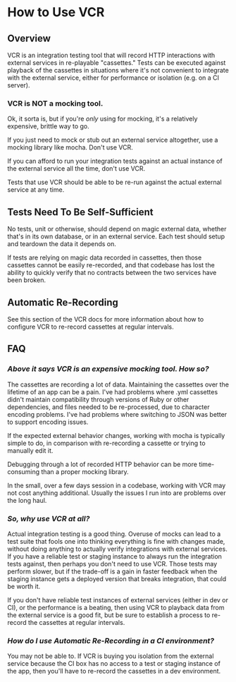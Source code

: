 # How to Use VCR


## Overview

VCR is an integration testing tool that will record HTTP interactions
with external services in re-playable "cassettes." Tests can be
executed against playback of the cassettes in situations where it's not
convenient to integrate with the external service, either for
performance or isolation (e.g. on a CI server).

### VCR is NOT a mocking tool.

Ok, it sorta is, but if you're _only_ using for mocking, it's a
relatively expensive, brittle way to go.

If you just need to mock or stub out an external service altogether,
use a mocking library like mocha. Don't use VCR.

If you can afford to run your integration tests against an actual
instance of the external service all the time, don't use VCR.

Tests that use VCR should be able to be re-run against the actual
external service at any time.

## Tests Need To Be Self-Sufficient

No tests, unit or otherwise, should depend on magic external data,
whether that's in its own database, or in an external service. Each
test should setup and teardown the data it depends on.

If tests are relying on magic data recorded in cassettes, then those
cassettes cannot be easily re-recorded, and that codebase has lost the
ability to quickly verify that no contracts between the two services
have been broken.

## Automatic Re-Recording

See this section of the VCR docs for more information about how to
configure VCR to re-record cassettes at regular intervals.

## FAQ

### _Above it says VCR is an expensive mocking tool. How so?_

The cassettes are recording a lot of data. Maintaining the cassettes
over the lifetime of an app can be a pain. I've had problems where .yml
cassettes didn't maintain compatibility through versions of Ruby or
other dependencies, and files needed to be re-processed, due to
character encoding problems. I've had problems where switching to JSON
was better to support encoding issues.

If the expected external behavior changes, working with mocha is
typically simple to do, in comparison with re-recording a cassette or
trying to manually edit it.

Debugging through a lot of recorded HTTP behavior can be more
time-consuming than a proper mocking library.

In the small, over a few days session in a codebase, working with VCR
may not cost anything additional. Usually the issues I run into are
problems over the long haul.

### _So, why use VCR at all?_

Actual integration testing is a good thing. Overuse of mocks can lead
to a test suite that fools one into thinking everything is fine with
changes made, without doing anything to actually verify integrations
with external services. If you have a reliable test or staging instance
to always run the integration tests against, then perhaps you don't
need to use VCR. Those tests may perform slower, but if the trade-off
is a gain in faster feedback when the staging instance gets a deployed
version that breaks integration, that could be worth it.

If you don't have reliable test instances of external services (either
in dev or CI), or the performance is a beating, then using VCR to
playback data from the external service is a good fit, but be sure to
establish a process to re-record the cassettes at regular intervals.

### _How do I use Automatic Re-Recording in a CI environment?_

You may not be able to. If VCR is buying you isolation from the
external service because the CI box has no access to a test or staging
instance of the app, then you'll have to re-record the cassettes in a
dev environment.
